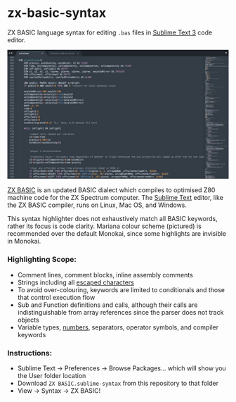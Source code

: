 # zx-basic-syntax

ZX BASIC language syntax for editing `.bas` files in [Sublime Text 3](https://www.sublimetext.com) code editor.

![screenshot of ZX BASIC highlighting](images/example.jpg?raw=true)

[ZX BASIC](https://zxbasic.readthedocs.io/en/docs/about/) is an updated BASIC dialect which compiles to optimised Z80 machine code for the ZX Spectrum computer. The [Sublime Text](https://www.sublimetext.com) editor, like the ZX BASIC compiler, runs on Linux, Mac OS, and Windows.

This syntax highlighter does not exhaustively match all BASIC keywords, rather its focus is code clarity. Mariana colour scheme (pictured) is recommended over the default Monokai, since some highlights are invisible in Monokai.

### Highlighting Scope:
- Comment lines, comment blocks, inline assembly comments
- Strings including all [escaped characters](https://zxbasic.readthedocs.io/en/docs/syntax/#graphic-characters)
- To avoid over-colouring, keywords are limited to conditionals and those that control execution flow
- Sub and Function definitions and calls, although their calls are indistinguishable from array references since the parser does not track objects
- Variable types, [numbers](https://zxbasic.readthedocs.io/en/docs/syntax/#numbers), separators, operator symbols, and compiler keywords

### Instructions:
- Sublime Text -> Preferences -> Browse Packages... which will show you the User folder location
- Download `ZX BASIC.sublime-syntax` from this repository to that folder
- View -> Syntax -> ZX BASIC!
